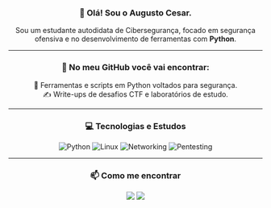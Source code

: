 <div align="center">

### 👋 Olá! Sou o Augusto Cesar.

<p>Sou um estudante autodidata de Cibersegurança, focado em segurança ofensiva e no desenvolvimento de ferramentas com <strong>Python</strong>.</p>

---

### 🚀 No meu GitHub você vai encontrar:
<p>
  🐍 Ferramentas e scripts em Python voltados para segurança. <br>
  ✍️ Write-ups de desafios CTF e laboratórios de estudo.
</p>


---

### 💻 Tecnologias e Estudos
<p>
  <img src="https://img.shields.io/badge/Python-3776AB?style=for-the-badge&logo=python&logoColor=white" alt="Python"/>
  <img src="https://img.shields.io/badge/Linux-000000?style=for-the-badge&logo=linux&logoColor=white" alt="Linux"/>
  <img src="https://img.shields.io/badge/Networking-333333?style=for-the-badge&logo=cisco&logoColor=white" alt="Networking"/>
  <img src="https://img.shields.io/badge/Pentesting-CC0000?style=for-the-badge&logo=hackthebox&logoColor=white" alt="Pentesting"/> 
</p>

---


### 📫 Como me encontrar

<p>
  <a href="https://www.linkedin.com/in/augusto-cesar-9971632ab/" target="_blank"><img src="https://img.shields.io/badge/LinkedIn-0077B5?style=for-the-badge&logo=linkedin&logoColor=white" target="_blank"></a>
  <a href="https://twitter.com/elninosantz" target="_blank"><img src="https://img.shields.io/badge/X-000?style=for-the-badge&logo=x" target="_blank"></a>
</p>

</div>
